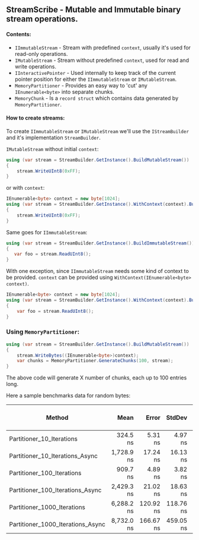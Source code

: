 ## StreamScribe - Mutable and Immutable binary stream operations.

#### Contents:
* `IImmutableStream` - Stream with predefined `context`, usually it's used for read-only operations.
* `IMutableStream` - Stream without predefined `context`, used for read and write operations.
* `IInteractivePointer` - Used internally to keep track of the current pointer position for either the `IImmutableStream` or `IMutableStream`.
* `MemoryPartitioner` - Provides an easy way to 'cut' any `IEnumerable<byte>` into separate chunks.
* `MemoryChunk` - Is a `record struct` which contains data generated by `MemoryPartitioner`.

#### How to create streams:
To create `IImmutableStream` or `IMutableStream` we'll use the `IStreamBuilder` and it's implementation `StreamBuilder`.

`IMutableStream` without initial `context`:
```csharp
using (var stream = StreamBuilder.GetInstance().BuildMutableStream())
{
    stream.WriteUInt8(0xFF);
}
```
or with `context`:
```csharp
IEnumerable<byte> context = new byte[1024];
using (var stream = StreamBuilder.GetInstance().WithContext(context).BuildMutableStream())
{
    stream.WriteUInt8(0xFF);
}
```

Same goes for `IImmutableStream`:
```csharp
using (var stream = StreamBuilder.GetInstance().BuildImmutableStream())
{
   var foo = stream.ReadUInt8();
}
```

With one exception, since `IImmutableStream` needs some kind of context to be provided.
`context` can be provided using `WithContext(IEnumerable<byte> context)`.
```csharp
IEnumerable<byte> context = new byte[1024];
using (var stream = StreamBuilder.GetInstance().WithContext(context).BuildImmutableStream())
{
    var foo = stream.ReadUInt8();
}
```

### Using `MemoryPartitioner`:

```csharp
using (var stream = StreamBuilder.GetInstance().BuildMutableStream())
{
    stream.WriteBytes((IEnumerable<byte>)context);
    var chunks = MemoryPartitioner.GenerateChunks(100, stream);
}
```

The above code will generate X number of chunks, each up to 100 entries long.

Here a sample benchmarks data for random bytes:

|                            Method |       Mean |     Error |    StdDev |     Median | Completed Work Items | Lock Contentions |   Gen0 | Allocated |
|---------------------------------- |-----------:|----------:|----------:|-----------:|---------------------:|-----------------:|-------:|----------:|
|         Partitioner_10_Iterations |   324.5 ns |   5.31 ns |   4.97 ns |   323.6 ns |                    - |                - | 0.1097 |     344 B |
|   Partitioner_10_Iterations_Async | 1,728.9 ns |  17.24 ns |  16.13 ns | 1,725.5 ns |               1.0222 |           0.0000 | 0.2384 |     744 B |
|        Partitioner_100_Iterations |   909.7 ns |   4.89 ns |   3.82 ns |   910.1 ns |                    - |                - | 0.2317 |     728 B |
|  Partitioner_100_Iterations_Async | 2,429.3 ns |  21.02 ns |  18.63 ns | 2,425.9 ns |               1.0145 |                - | 0.3624 |    1128 B |
|       Partitioner_1000_Iterations | 6,288.2 ns | 120.92 ns | 118.76 ns | 6,294.8 ns |                    - |                - | 1.1063 |    3488 B |
| Partitioner_1000_Iterations_Async | 8,732.0 ns | 166.67 ns | 459.05 ns | 8,596.8 ns |               1.0056 |                - | 1.2665 |    3888 B |